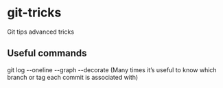 # git-tricks
Git tips advanced tricks

## Useful commands
git log --oneline --graph --decorate (Many times it’s useful to know which branch or tag each commit is associated with)

